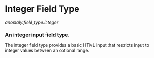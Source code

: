 # Integer Field Type

*anomaly.field_type.integer*

### An integer input field type.

The integer field type provides a basic HTML input that restricts input to integer values between an optional range.

